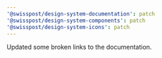 ```yaml
---
'@swisspost/design-system-documentation': patch
'@swisspost/design-system-components': patch
'@swisspost/design-system-icons': patch
---
```


Updated some broken links to the documentation.
